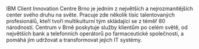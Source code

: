 IBM Client Innovation Centre Brno je jedním z největších a nejrozmanitějších center svého druhu na světe. Pracuje zde několik tisíc talentovaných profesionálů, kteří tvoří multikulturní tým skládající se z téměř 80 národností. Centrum v Brně poskytuje služby klientům po celém světě, od největších bank a telefonních operátorů po farmaceutické společnosti, a pomáhá jim udržovat a transformovat jejich IT systémy. 